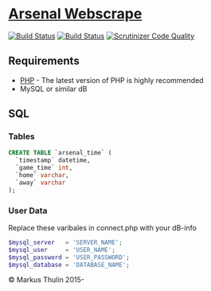 # [Arsenal Webscrape](https://github.com/thulin82/arsenal_webscrape)
[![Build Status](https://travis-ci.org/thulin82/arsenal_webscrape.svg?branch=master)](https://travis-ci.org/thulin82/arsenal_webscrape)
[![Build Status](https://scrutinizer-ci.com/g/thulin82/arsenal_webscrape/badges/build.png?b=master)](https://scrutinizer-ci.com/g/thulin82/arsenal_webscrape/build-status/master)
[![Scrutinizer Code Quality](https://scrutinizer-ci.com/g/thulin82/arsenal_webscrape/badges/quality-score.png?b=master)](https://scrutinizer-ci.com/g/thulin82/arsenal_webscrape/?branch=master)

## Requirements

* [PHP](http://php.net/) - The latest version of PHP is highly recommended
* MySQL or similar dB

## SQL

### Tables
```SQL
CREATE TABLE `arsenal_time` (
  `timestamp` datetime,
  `game_time` int,
  `home` varchar,
  `away` varchar
);
```
### User Data
Replace these varibales in connect.php with your dB-info
```php
$mysql_server   = 'SERVER_NAME';
$mysql_user     = 'USER_NAME';
$mysql_password = 'USER_PASSWORD';
$mysql_database = 'DATABASE_NAME';
```

© Markus Thulin 2015-
